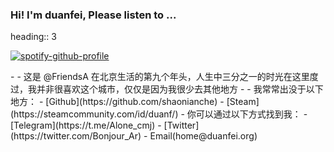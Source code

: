 ### Hi! I'm duanfei, Please listen to ...
heading:: 3

<p dir="auto">
<a href="https://github.com/kittinan/spotify-github-profile"><img src="https://camo.githubusercontent.com/1d880802d0b548c02e51cf62aabe7ab1ddc2dd9199b32bf66b616ae53872d4b1/68747470733a2f2f73706f746966792d6769746875622d70726f66696c652e76657263656c2e6170702f6170692f766965773f7569643d6874326b336f79726577333434757662373770336b6e33317626636f7665725f696d6167653d74727565267468656d653d6e6174656d6f6f2d72652673686f775f6f66666c696e653d66616c7365266261636b67726f756e645f636f6c6f723d313231323132266261725f636f6c6f723d353362313466266261725f636f6c6f725f636f7665723d66616c7365" alt="spotify-github-profile" data-canonical-src="https://spotify-github-profile.vercel.app/api/view?uid=ht2k3oyrew344uvb77p3kn31v&amp;cover_image=true&amp;theme=natemoo-re&amp;show_offline=false&amp;background_color=121212&amp;bar_color=53b14f&amp;bar_color_cover=false" style="max-width: 100%;"></a>
</p>
-
- 这是 @FriendsA 在北京生活的第九个年头，人生中三分之一的时光在这里度过，我并非很喜欢这个城市，仅仅是因为我很少去其他地方
-
- 我常常出没于以下地方：
	- [Github](https://github.com/shaonianche)
	- [Steam](https://steamcommunity.com/id/duanf/)
- 你可以通过以下方式找到我：
	- [Telegram](https://t.me/Alone_cmj)
	- [Twitter](https://twitter.com/Bonjour_Ar)
	- Email(home@duanfei.org)